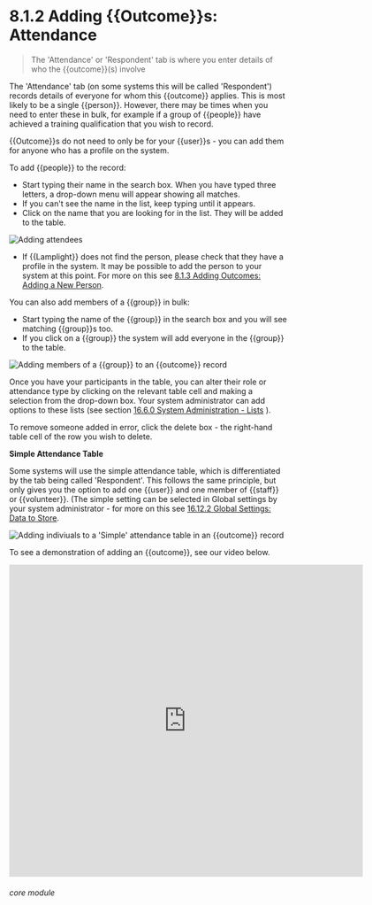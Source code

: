 # 8.1.2 Adding {{Outcome}}s: Attendance 

> The 'Attendance' or 'Respondent' tab is where you enter details of who the {{outcome}}(s) involve

The 'Attendance' tab (on some systems this will be called 'Respondent') records details of everyone for whom this {{outcome}} applies.  This is most likely to be a single {{person}}. However, there may be times when you need to enter these in bulk, for example if a group of {{people}} have achieved a training qualification that you wish to record. 

{{Outcome}}s do not need to only be for your {{user}}s - you can add them for anyone who has a profile on the system. 

To add {{people}} to the record:

- Start typing their name in the search box. When you have typed three letters, a drop-down menu will appear showing all matches. 
- If you can't see the name in the list, keep typing until it appears. 
- Click on the name that you are looking for in the list. They will be added to the table.

![Adding attendees](76a.png)

- If {{Lamplight}} does not find the person, please check that they have a profile in the system. It may be possible to add the person to your system at this point. For more on this see [8.1.3 Adding Outcomes: Adding a New Person](/help/index/p/8.1.3).


You can also add members of a {{group}} in bulk: 

- Start typing the name of the {{group}} in the search box and you will see matching {{group}}s too. 
- If you click on a {{group}} the system will add everyone in the {{group}} to the table.

![Adding members of a {{group}} to an {{outcome}} record](8.1.2a.png)

Once you have your participants in the table, you can alter their role or attendance type by clicking on the relevant table cell and making a selection from the drop-down box. Your system administrator can add options to these lists (see section [16.6.0  System Administration - Lists](/help/index/p/16.6.0) ).

To remove someone added in error, click the delete box - the right-hand table cell of the row you wish to delete. 

**Simple Attendance Table**

Some systems will use the simple attendance table, which is differentiated by the tab being called 'Respondent'.  This follows the same principle, but only gives you the option to add one {{user}} and one member of {{staff}} or {{volunteer}}.  (The simple setting can be selected in Global settings by your system administrator - for more on this see [16.12.2 Global Settings: Data to Store](/help/index/p/16.12.2). 

![Adding indiviuals to a 'Simple' attendance table in an {{outcome}} record](1209a.png)

To see a demonstration of adding an {{outcome}}, see our video below.

<iframe src="https://player.vimeo.com/video/282332458" width="640" height="564" frameborder="0" allow="autoplay; fullscreen" allowfullscreen></iframe>


###### core module

